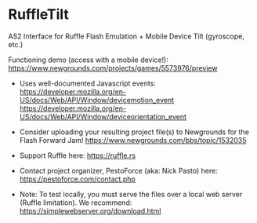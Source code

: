 # RuffleTilt
AS2 Interface for Ruffle Flash Emulation + Mobile Device Tilt (gyroscope, etc.)

Functioning demo (access with a mobile device!): https://www.newgrounds.com/projects/games/5573976/preview

- Uses well-documented Javascript events:
https://developer.mozilla.org/en-US/docs/Web/API/Window/devicemotion_event
https://developer.mozilla.org/en-US/docs/Web/API/Window/deviceorientation_event

- Consider uploading your resulting project file(s) to Newgrounds for the Flash Forward Jam!
https://www.newgrounds.com/bbs/topic/1532035

- Support Ruffle here: https://ruffle.rs

- Contact project organizer, PestoForce (aka: Nick Pasto) here:
https://pestoforce.com/contact.php

- Note: To test locally, you must serve the files over a local web server (Ruffle limitation).
We recommend: https://simplewebserver.org/download.html
